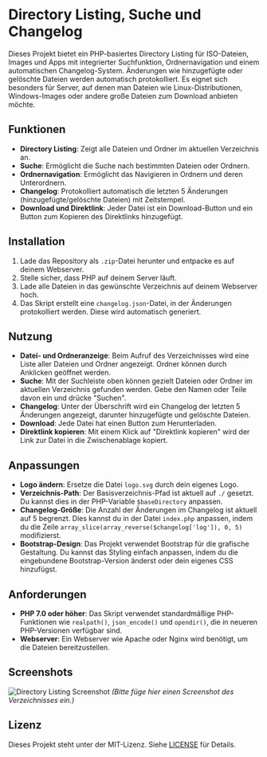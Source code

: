 # Directory Listing, Suche und Changelog

Dieses Projekt bietet ein PHP-basiertes Directory Listing für ISO-Dateien, Images und Apps mit integrierter Suchfunktion, Ordnernavigation und einem automatischen Changelog-System. Änderungen wie hinzugefügte oder gelöschte Dateien werden automatisch protokolliert. Es eignet sich besonders für Server, auf denen man Dateien wie Linux-Distributionen, Windows-Images oder andere große Dateien zum Download anbieten möchte.

## Funktionen

- **Directory Listing**: Zeigt alle Dateien und Ordner im aktuellen Verzeichnis an.
- **Suche**: Ermöglicht die Suche nach bestimmten Dateien oder Ordnern.
- **Ordnernavigation**: Ermöglicht das Navigieren in Ordnern und deren Unterordnern.
- **Changelog**: Protokolliert automatisch die letzten 5 Änderungen (hinzugefügte/gelöschte Dateien) mit Zeitstempel.
- **Download und Direktlink**: Jeder Datei ist ein Download-Button und ein Button zum Kopieren des Direktlinks hinzugefügt.

## Installation

1. Lade das Repository als `.zip`-Datei herunter und entpacke es auf deinem Webserver.
2. Stelle sicher, dass PHP auf deinem Server läuft.
3. Lade alle Dateien in das gewünschte Verzeichnis auf deinem Webserver hoch.
4. Das Skript erstellt eine `changelog.json`-Datei, in der Änderungen protokolliert werden. Diese wird automatisch generiert.

## Nutzung

- **Datei- und Ordneranzeige**: Beim Aufruf des Verzeichnisses wird eine Liste aller Dateien und Ordner angezeigt. Ordner können durch Anklicken geöffnet werden.
- **Suche**: Mit der Suchleiste oben können gezielt Dateien oder Ordner im aktuellen Verzeichnis gefunden werden. Gebe den Namen oder Teile davon ein und drücke "Suchen".
- **Changelog**: Unter der Überschrift wird ein Changelog der letzten 5 Änderungen angezeigt, darunter hinzugefügte und gelöschte Dateien.
- **Download**: Jede Datei hat einen Button zum Herunterladen.
- **Direktlink kopieren**: Mit einem Klick auf "Direktlink kopieren" wird der Link zur Datei in die Zwischenablage kopiert.

## Anpassungen

- **Logo ändern**: Ersetze die Datei `logo.svg` durch dein eigenes Logo.
- **Verzeichnis-Path**: Der Basisverzeichnis-Pfad ist aktuell auf `./` gesetzt. Du kannst dies in der PHP-Variable `$baseDirectory` anpassen.
- **Changelog-Größe**: Die Anzahl der Änderungen im Changelog ist aktuell auf 5 begrenzt. Dies kannst du in der Datei `index.php` anpassen, indem du die Zeile `array_slice(array_reverse($changelog['log']), 0, 5)` modifizierst.
- **Bootstrap-Design**: Das Projekt verwendet Bootstrap für die grafische Gestaltung. Du kannst das Styling einfach anpassen, indem du die eingebundene Bootstrap-Version änderst oder dein eigenes CSS hinzufügst.

## Anforderungen

- **PHP 7.0 oder höher**: Das Skript verwendet standardmäßige PHP-Funktionen wie `realpath()`, `json_encode()` und `opendir()`, die in neueren PHP-Versionen verfügbar sind.
- **Webserver**: Ein Webserver wie Apache oder Nginx wird benötigt, um die Dateien bereitzustellen.

## Screenshots

![Directory Listing Screenshot](https://example.com/screenshot.jpg) _(Bitte füge hier einen Screenshot des Verzeichnisses ein.)_

## Lizenz

Dieses Projekt steht unter der MIT-Lizenz. Siehe [LICENSE](LICENSE) für Details.
